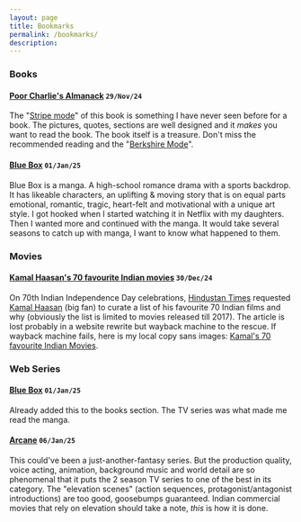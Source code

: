 ```yaml
---
layout: page
title: Bookmarks
permalink: /bookmarks/
description: 
---
```

<!--
### Webpages
### Quotes and Excerpts
-->
### Books
#### [Poor Charlie's Almanack](https://www.stripe.press/poor-charlies-almanack) `29/Nov/24`
The "[Stripe mode](https://www.stripe.press/poor-charlies-almanack)" of this book is something I have never seen before for a book. The pictures, quotes, sections are well designed and it _makes_ you want to read the book. The book itself is a treasure. Don't miss the recommended reading and the "[Berkshire Mode](https://www.stripe.press/poor-charlies-almanack/book)".

#### [Blue Box](https://www.viz.com/blue-box) `01/Jan/25`
Blue Box is a manga. A high-school romance drama with a sports backdrop. It has likeable characters, an uplifting & moving story that is on equal parts emotional, romantic, tragic, heart-felt and motivational with a unique art style. I got hooked when I started watching it in Netflix with my daughters. Then I wanted more and continued with the manga. It would take several seasons to catch up with manga, I want to know what happened to them.

### Movies
#### [Kamal Haasan's 70 favourite Indian movies](https://web.archive.org/web/20240805130423/https://www.hindustantimes.com/interactives/kamal-hassan-70-movies/#expand) `30/Dec/24`
On 70th Indian Independence Day celebrations, [Hindustan Times](https://hindustantimes.com) requested [Kamal Haasan](https://wikipedia.org/wiki/Kamal_Haasan) (big fan) to curate a list of his favourite 70 Indian films and why (obviously the list is limited to movies released till 2017). The article is lost probably in a website rewrite but wayback machine to the rescue. If wayback machine fails, here is my local copy sans images: [Kamal's 70 favourite Indian Movies](/kamal-70-films).

### Web Series
#### [Blue Box](https://www.viz.com/blue-box) `01/Jan/25`
Already added this to the books section. The TV series was what made me read the manga.

#### [Arcane](https://www.arcane.com/en-gb/) `06/Jan/25`
This could've been a just-another-fantasy series. But the production quality, voice acting, animation, background music and world detail are so phenomenal that it puts the 2 season TV series to one of the best in its category. The "elevation scenes" (action sequences, protagonist/antagonist introductions) are too good, goosebumps guaranteed. Indian commercial movies that rely on elevation should take a note, _this_ is how it is done.

